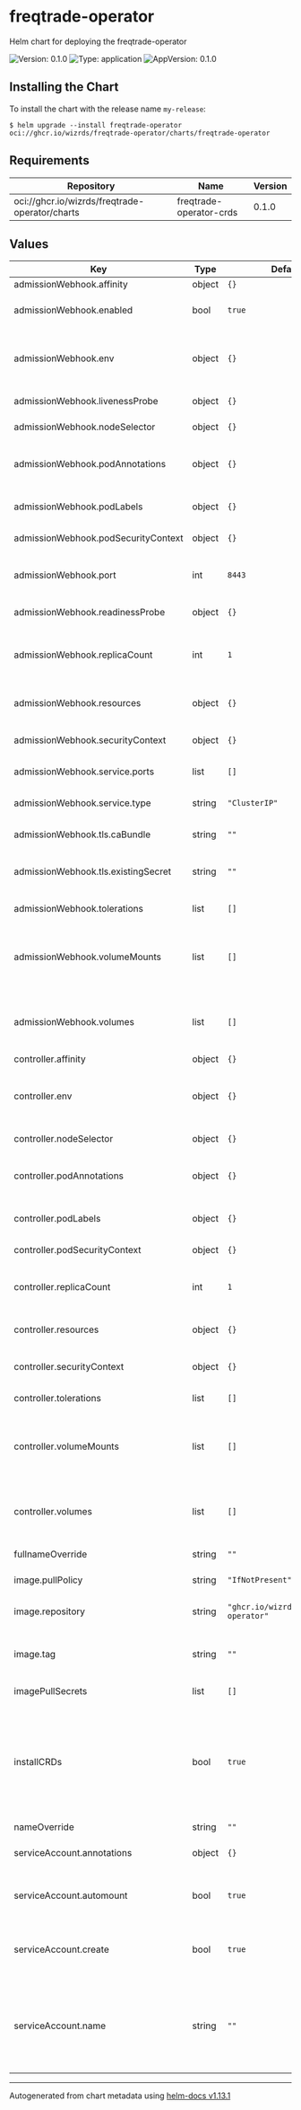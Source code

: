 # freqtrade-operator

Helm chart for deploying the freqtrade-operator

![Version: 0.1.0](https://img.shields.io/badge/Version-0.1.0-informational?style=flat-square) ![Type: application](https://img.shields.io/badge/Type-application-informational?style=flat-square) ![AppVersion: 0.1.0](https://img.shields.io/badge/AppVersion-0.1.0-informational?style=flat-square)

## Installing the Chart

To install the chart with the release name `my-release`:

```console
$ helm upgrade --install freqtrade-operator oci://ghcr.io/wizrds/freqtrade-operator/charts/freqtrade-operator
```

## Requirements

| Repository | Name | Version |
|------------|------|---------|
| oci://ghcr.io/wizrds/freqtrade-operator/charts | freqtrade-operator-crds | 0.1.0 |

## Values

| Key | Type | Default | Description |
|-----|------|---------|-------------|
| admissionWebhook.affinity | object | `{}` | Webhook Affinity |
| admissionWebhook.enabled | bool | `true` | Enable the admission webhook |
| admissionWebhook.env | object | `{}` | Any extra environment variables to pass to the webhook container |
| admissionWebhook.livenessProbe | object | `{}` | Webhook Pod liveness probe |
| admissionWebhook.nodeSelector | object | `{}` | Webhook Node selector |
| admissionWebhook.podAnnotations | object | `{}` | Additional annotations to add to the webhook pod |
| admissionWebhook.podLabels | object | `{}` | Additional labels to add to the webhook pod |
| admissionWebhook.podSecurityContext | object | `{}` | Webhook Pod Security Context |
| admissionWebhook.port | int | `8443` | The port the admission webhook listens on |
| admissionWebhook.readinessProbe | object | `{}` | Webhook Pod readiness probe |
| admissionWebhook.replicaCount | int | `1` | Amount of replicas to deploy for the admission webhook |
| admissionWebhook.resources | object | `{}` | Resources to allocate to the webhook pod |
| admissionWebhook.securityContext | object | `{}` | Webhook container Security Context |
| admissionWebhook.service.ports | list | `[]` | Additional port mappings |
| admissionWebhook.service.type | string | `"ClusterIP"` | The port the webhook service listens on |
| admissionWebhook.tls.caBundle | string | `""` | The custom CA bundle to use |
| admissionWebhook.tls.existingSecret | string | `""` | Existing secret with the TLS certificate and key |
| admissionWebhook.tolerations | list | `[]` | Webhook Tolerations |
| admissionWebhook.volumeMounts | list | `[]` | Additional volumeMounts on the output webhook Deployment definition. |
| admissionWebhook.volumes | list | `[]` | Additional volumes on the output webhook Deployment definition |
| controller.affinity | object | `{}` | Controller Affinity |
| controller.env | object | `{}` | Any extra environment variables to pass to the controller container |
| controller.nodeSelector | object | `{}` | Controller Node selector |
| controller.podAnnotations | object | `{}` | Additional annotations to add to the controller pod |
| controller.podLabels | object | `{}` | Additional labels to add to the controller pod |
| controller.podSecurityContext | object | `{}` | Controller Pod Security Context |
| controller.replicaCount | int | `1` | Amount of replicas to deploy for the controller |
| controller.resources | object | `{}` | Resources to allocate to the controller |
| controller.securityContext | object | `{}` | Controller container Security Context |
| controller.tolerations | list | `[]` | Controller Tolerations |
| controller.volumeMounts | list | `[]` | Additional volumeMounts on the output controller Deployment definition. |
| controller.volumes | list | `[]` | Additional volumes on the output controller Deployment definition |
| fullnameOverride | string | `""` | Fullname override |
| image.pullPolicy | string | `"IfNotPresent"` | The image pull policy |
| image.repository | string | `"ghcr.io/wizrds/freqtrade-operator"` | The image repository to pull from |
| image.tag | string | `""` | The image tag to pull, default is the chart appVersion. |
| imagePullSecrets | list | `[]` | Image pull secrets |
| installCRDs | bool | `true` | Install the CRDs Set to false if you want to skip the CRD installation for any reason such as running the operator in a cluster that already has the CRDs installed. |
| nameOverride | string | `""` | Name override |
| serviceAccount.annotations | object | `{}` | Annotations to add to the service account |
| serviceAccount.automount | bool | `true` | Automatically mount a ServiceAccount's API credentials? |
| serviceAccount.create | bool | `true` | Specifies whether a service account should be created |
| serviceAccount.name | string | `""` | The name of the service account to use. If not set and create is true, a name is generated using the fullname template |

----------------------------------------------
Autogenerated from chart metadata using [helm-docs v1.13.1](https://github.com/norwoodj/helm-docs/releases/v1.13.1)